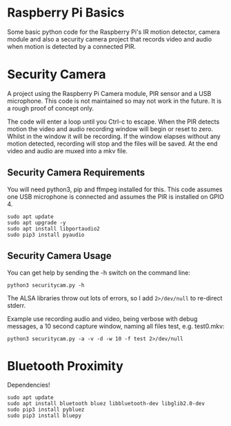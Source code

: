 # Raspberry Pi Basics

Some basic python code for the Raspberry Pi's IR motion detector, camera module and also a security camera project that records video and audio when motion is detected by a connected PIR.

# Security Camera

A project using the Raspberry Pi Camera module, PIR sensor and a USB microphone. This code is not maintained so may not work in the future. It is a rough proof of concept only. 

The code will enter a loop until you Ctrl-c to escape. When the PIR detects motion the video and audio recording window will begin or reset to zero. Whilst in the window it will be recording. If the window elapses without any motion detected, recording will stop and the files will be saved. At the end video and audio are muxed into a mkv file.

## Security Camera Requirements

You will need python3, pip and ffmpeg installed for this. This code assumes one USB microphone is connected and assumes the PIR is installed on GPIO 4.

```
sudo apt update
sudo apt upgrade -y
sudo apt install libportaudio2
sudo pip3 install pyaudio
```

## Security Camera Usage

You can get help by sending the -h switch on the command line:

```
python3 securitycam.py -h
```

The ALSA libraries throw out lots of errors, so I add ```2>/dev/null``` to re-direct stderr.

Example use recording audio and video, being verbose with debug messages, a 10 second capture window, naming all files test, e.g. test0.mkv:

```
python3 securitycam.py -a -v -d -w 10 -f test 2>/dev/null
```

# Bluetooth Proximity

Dependencies!

```
sudo apt update
sudo apt install bluetooth bluez libbluetooth-dev libglib2.0-dev
sudo pip3 install pybluez
sudo pip3 install bluepy
```
